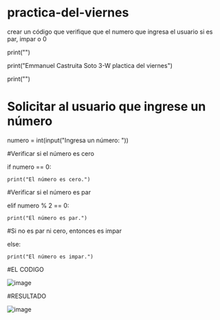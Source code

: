 # practica-del-viernes

crear un código que verifique que el numero que ingresa el usuario si es par, impar o 0

print("")

print("Emmanuel Castruita Soto 3-W plactica del viernes")

print("")

# Solicitar al usuario que ingrese un número

numero = int(input("Ingresa un número: "))

#Verificar si el número es cero

if numero == 0:

    print("El número es cero.")
    
#Verificar si el número es par

elif numero % 2 == 0:

    print("El número es par.")
    
#Si no es par ni cero, entonces es impar

else:

    print("El número es impar.")

#EL CODIGO

![image](https://github.com/user-attachments/assets/617c56f6-75bf-4b47-bf97-5d6fdda36c1e)


#RESULTADO
 
 ![image](https://github.com/user-attachments/assets/1a336c5b-e82a-4664-a35f-59933b73a3ec)

